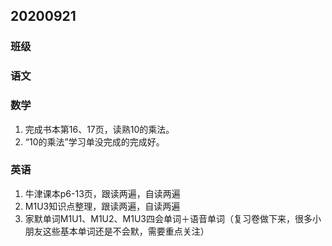 ## 20200921

### 班级

### 语文



### 数学

1. 完成书本第16、17页，读熟10的乘法。
2. “10的乘法”学习单没完成的完成好。

### 英语

1.	牛津课本p6-13页，跟读两遍，自读两遍
2.	M1U3知识点整理，跟读两遍，自读两遍
3.	家默单词M1U1、M1U2、M1U3四会单词＋语音单词（复习卷做下来，很多小朋友这些基本单词还是不会默，需要重点关注）